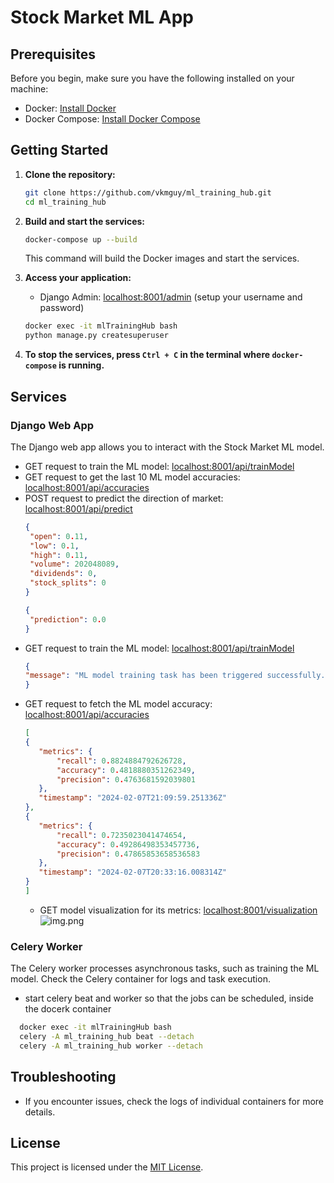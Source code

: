 # Stock Market ML App

## Prerequisites

Before you begin, make sure you have the following installed on your machine:

- Docker: [Install Docker](https://docs.docker.com/get-docker/)
- Docker Compose: [Install Docker Compose](https://docs.docker.com/compose/install/)

## Getting Started

1. **Clone the repository:**

    ```bash
    git clone https://github.com/vkmguy/ml_training_hub.git
    cd ml_training_hub
    ```

3. **Build and start the services:**

    ```bash
    docker-compose up --build
    ```

   This command will build the Docker images and start the services.

4. **Access your application:**
    - Django Admin: [localhost:8001/admin](http://localhost:8001/admin) (setup your username and password)
   ```bash
   docker exec -it mlTrainingHub bash
   python manage.py createsuperuser
   ```
5. **To stop the services, press `Ctrl + C` in the terminal where `docker-compose` is running.**

## Services

### Django Web App

The Django web app allows you to interact with the Stock Market ML model.

- GET request to train the ML model: [localhost:8001/api/trainModel](http://localhost:8001/api/trainModel)
- GET request to get the last 10 ML model
  accuracies: [localhost:8001/api/accuracies](http://localhost:8001/api/accuracies)
- POST request to predict the direction of market: [localhost:8001/api/predict](http://localhost:8001/api/predict)
   ```json
  {
    "open": 0.11,
    "low": 0.1,
    "high": 0.11,
    "volume": 202048089,
    "dividends": 0,
    "stock_splits": 0
  }
  ```
   ```json
  {
    "prediction": 0.0
  }
  ```
- GET request to train the ML model: [localhost:8001/api/trainModel](https:localhost:8001/api/trainModel)
   ```json
  {
  "message": "ML model training task has been triggered successfully."
  }
  ```
- GET request to fetch the ML model accuracy: [localhost:8001/api/accuracies](http://localhost:8001/api/accuracies)
     ```json
  [
    {
        "metrics": {
            "recall": 0.8824884792626728,
            "accuracy": 0.4818880351262349,
            "precision": 0.4763681592039801
        },
        "timestamp": "2024-02-07T21:09:59.251336Z"
    },
    {
        "metrics": {
            "recall": 0.7235023041474654,
            "accuracy": 0.49286498353457736,
            "precision": 0.47865853658536583
        },
        "timestamp": "2024-02-07T20:33:16.008314Z"
    }
    ]
  ```
    - GET model visualization for its
      metrics: [localhost:8001/visualization](http://localhost:8001/visualization)
      ![img.png](img.png)

### Celery Worker

The Celery worker processes asynchronous tasks, such as training the ML model. Check the Celery container for logs and
task execution.

- start celery beat and worker so that the jobs can be scheduled, inside the docerk container

```bash
  docker exec -it mlTrainingHub bash
  celery -A ml_training_hub beat --detach
  celery -A ml_training_hub worker --detach
```

## Troubleshooting

- If you encounter issues, check the logs of individual containers for more details.

## License

This project is licensed under the [MIT License](LICENSE).
